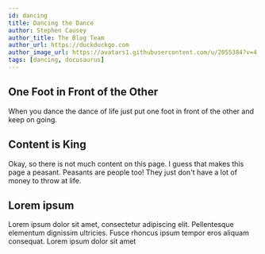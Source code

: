 ```yaml
---
id: dancing
title: Dancing the Dance
author: Stephen Causey
author_title: The Blog Team
author_url: https://duckduckgo.com
author_image_url: https://avatars1.githubusercontent.com/u/2055384?v=4
tags: [dancing, docusaurus]
---
```

## One Foot in Front of the Other

When you dance the dance of life just put one foot in front of the other and keep on going.

<!--truncate-->

## Content is King

Okay, so there is not much content on this page. I guess that makes this page a peasant. Peasants are people too! They just don't have a lot of money to throw at life. 

## Lorem ipsum

Lorem ipsum dolor sit amet, consectetur adipiscing elit. Pellentesque elementum dignissim ultricies. Fusce rhoncus ipsum tempor eros aliquam consequat. Lorem ipsum dolor sit amet
